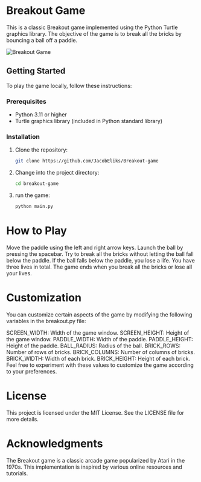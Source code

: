 # Breakout Game

This is a classic Breakout game implemented using the Python Turtle graphics library. The objective of the game is to break all the bricks by bouncing a ball off a paddle.

![Breakout Game](screenshot.png)

## Getting Started

To play the game locally, follow these instructions:

### Prerequisites

- Python 3.11 or higher
- Turtle graphics library (included in Python standard library)

### Installation

1. Clone the repository:

   ```bash
   git clone https://github.com/JacobEliks/Breakout-game
   ```

2. Change into the project directory:
   ```bash
   cd breakout-game
   ```

3. run the game:
   ```bash
   python main.py
   ```

# How to Play

Move the paddle using the left and right arrow keys.
Launch the ball by pressing the spacebar.
Try to break all the bricks without letting the ball fall below the paddle.
If the ball falls below the paddle, you lose a life. You have three lives in total.
The game ends when you break all the bricks or lose all your lives.

# Customization

You can customize certain aspects of the game by modifying the following variables in the breakout.py file:

SCREEN_WIDTH: Width of the game window.
SCREEN_HEIGHT: Height of the game window.
PADDLE_WIDTH: Width of the paddle.
PADDLE_HEIGHT: Height of the paddle.
BALL_RADIUS: Radius of the ball.
BRICK_ROWS: Number of rows of bricks.
BRICK_COLUMNS: Number of columns of bricks.
BRICK_WIDTH: Width of each brick.
BRICK_HEIGHT: Height of each brick.
Feel free to experiment with these values to customize the game according to your preferences.

# License

This project is licensed under the MIT License. See the LICENSE file for more details.

# Acknowledgments

The Breakout game is a classic arcade game popularized by Atari in the 1970s.
This implementation is inspired by various online resources and tutorials.
